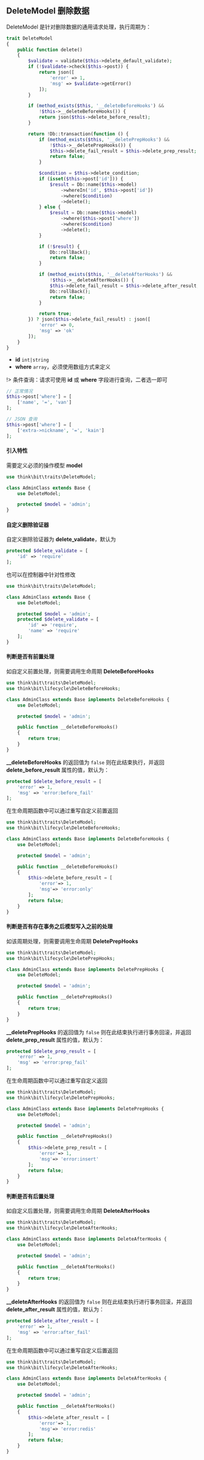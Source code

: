 ## DeleteModel 删除数据

DeleteModel 是针对删除数据的通用请求处理，执行周期为：

```php
trait DeleteModel
{
    public function delete()
    {
        $validate = validate($this->delete_default_validate);
        if (!$validate->check($this->post)) {
            return json([
                'error' => 1,
                'msg' => $validate->getError()
            ]);
        }

        if (method_exists($this, '__deleteBeforeHooks') &&
            !$this->__deleteBeforeHooks()) {
            return json($this->delete_before_result);
        }

        return !Db::transaction(function () {
            if (method_exists($this, '__deletePrepHooks') &&
                !$this->__deletePrepHooks()) {
                $this->delete_fail_result = $this->delete_prep_result;
                return false;
            }

            $condition = $this->delete_condition;
            if (isset($this->post['id'])) {
                $result = Db::name($this->model)
                    ->whereIn('id', $this->post['id'])
                    ->where($condition)
                    ->delete();
            } else {
                $result = Db::name($this->model)
                    ->where($this->post['where'])
                    ->where($condition)
                    ->delete();
            }

            if (!$result) {
                Db::rollBack();
                return false;
            }

            if (method_exists($this, '__deleteAfterHooks') &&
                !$this->__deleteAfterHooks()) {
                $this->delete_fail_result = $this->delete_after_result;
                Db::rollBack();
                return false;
            }

            return true;
        }) ? json($this->delete_fail_result) : json([
            'error' => 0,
            'msg' => 'ok'
        ]);
    }
}
```

- **id** `int|string`
- **where** `array`，必须使用数组方式来定义

!> 条件查询：请求可使用 **id** 或 **where** 字段进行查询，二者选一即可

```php
// 正常情况
$this->post['where'] = [
    ['name', '=', 'van']
];

// JSON 查询
$this->post['where'] = [
    ['extra->nickname', '=', 'kain']
];
```

#### 引入特性

需要定义必须的操作模型 **model**

```php
use think\bit\traits\DeleteModel;

class AdminClass extends Base {
    use DeleteModel;

    protected $model = 'admin';
}
```

#### 自定义删除验证器

自定义删除验证器为 **delete_validate**，默认为

```php
protected $delete_validate = [
    'id' => 'require'
];
```

也可以在控制器中针对性修改

```php
use think\bit\traits\DeleteModel;

class AdminClass extends Base {
    use DeleteModel;

    protected $model = 'admin';
    protected $delete_validate = [
        'id' => 'require',
        'name' => 'require'
    ];
}
```

#### 判断是否有前置处理

如自定义前置处理，则需要调用生命周期 **DeleteBeforeHooks**

```php
use think\bit\traits\DeleteModel;
use think\bit\lifecycle\DeleteBeforeHooks;

class AdminClass extends Base implements DeleteBeforeHooks {
    use DeleteModel;

    protected $model = 'admin';

    public function __deleteBeforeHooks()
    {
        return true;
    }
}
```

**__deleteBeforeHooks** 的返回值为 `false` 则在此结束执行，并返回 **delete_before_result** 属性的值，默认为：

```php
protected $delete_before_result = [
    'error' => 1,
    'msg' => 'error:before_fail'
];
```

在生命周期函数中可以通过重写自定义前置返回

```php
use think\bit\traits\DeleteModel;
use think\bit\lifecycle\DeleteBeforeHooks;

class AdminClass extends Base implements DeleteBeforeHooks {
    use DeleteModel;

    protected $model = 'admin';

    public function __deleteBeforeHooks()
    {
        $this->delete_before_result = [
            'error'=> 1,
            'msg'=> 'error:only'
        ];
        return false;
    }
}
```

#### 判断是否有存在事务之后模型写入之前的处理

如该周期处理，则需要调用生命周期 **DeletePrepHooks**

```php
use think\bit\traits\DeleteModel;
use think\bit\lifecycle\DeletePrepHooks;

class AdminClass extends Base implements DeletePrepHooks {
    use DeleteModel;

    protected $model = 'admin';

    public function __deletePrepHooks()
    {
        return true;
    }
}
```

**__deletePrepHooks** 的返回值为 `false` 则在此结束执行进行事务回滚，并返回 **delete_prep_result** 属性的值，默认为：

```php
protected $delete_prep_result = [
    'error' => 1,
    'msg' => 'error:prep_fail'
];
```

在生命周期函数中可以通过重写自定义返回

```php
use think\bit\traits\DeleteModel;
use think\bit\lifecycle\DeletePrepHooks;

class AdminClass extends Base implements DeletePrepHooks {
    use DeleteModel;

    protected $model = 'admin';

    public function __deletePrepHooks()
    {
        $this->delete_prep_result = [
            'error'=> 1,
            'msg'=> 'error:insert'
        ];
        return false;
    }
}
```

#### 判断是否有后置处理

如自定义后置处理，则需要调用生命周期 **DeleteAfterHooks**

```php
use think\bit\traits\DeleteModel;
use think\bit\lifecycle\DeleteAfterHooks;

class AdminClass extends Base implements DeleteAfterHooks {
    use DeleteModel;

    protected $model = 'admin';

    public function __deleteAfterHooks()
    {
        return true;
    }
}
```

**__deleteAfterHooks** 的返回值为 `false` 则在此结束执行进行事务回滚，并返回 **delete_after_result** 属性的值，默认为：

```php
protected $delete_after_result = [
    'error' => 1,
    'msg' => 'error:after_fail'
];
```

在生命周期函数中可以通过重写自定义后置返回

```php
use think\bit\traits\DeleteModel;
use think\bit\lifecycle\DeleteAfterHooks;

class AdminClass extends Base implements DeleteAfterHooks {
    use DeleteModel;

    protected $model = 'admin';

    public function __deleteAfterHooks()
    {
        $this->delete_after_result = [
            'error'=> 1,
            'msg'=> 'error:redis'
        ];
        return false;
    }
}
```